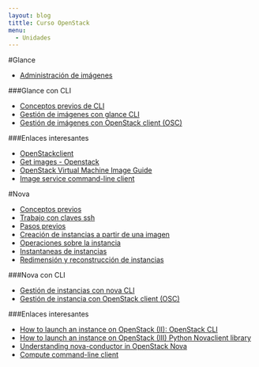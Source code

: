 ```yaml
---
layout: blog
tittle: Curso OpenStack
menu:
  - Unidades
---
```


#Glance

* [Administración de imágenes](imagenes)

###Glance con CLI

* [Conceptos previos de CLI](previos_cli)
* [Gestión de imágenes con glance CLI](imagenes_cli)
* [Gestión de imágenes con OpenStack client (OSC)](imagenes_osc)

###Enlaces interesantes

* [OpenStackclient](http://docs.openstack.org/developer/python-openstackclient/)
* [Get images - Openstack](http://docs.openstack.org/image-guide/content/ch_obtaining_images.html)
* [OpenStack Virtual Machine Image Guide](http://docs.openstack.org/image-guide/content/)
* [ Image service command-line client](http://docs.openstack.org/cli-reference/content/glanceclient_commands.html)


#Nova

* [Conceptos previos](conceptos_previos)
* [Trabajo con claves ssh](claves_ssh)
* [Pasos previos](previos)
* [Creación de instancias a partir de una imagen](instancias1)
* [Operaciones sobre la instancia](operaciones)
* [Instantaneas de instancias](instantaneas)
* [Redimensión y reconstrucción de instancias](redimension)

###Nova con CLI

* [Gestión de instancias con nova CLI](instancia_cli)
* [Gestión de instancia con OpenStack client (OSC)](instancia_osc)

###Enlaces interesantes

* [How to launch an instance on OpenStack (II): OpenStack CLI](http://albertomolina.wordpress.com/2013/11/20/how-to-launch-an-instance-on-openstack-ii-openstack-cli/)
* [How to launch an instance on OpenStack (III) Python Novaclient library](https://albertomolina.wordpress.com/2013/11/20/how-to-launch-an-instance-on-openstack-iii-python-novaclient-library/)
* [Understanding nova-conductor in OpenStack Nova](http://cloudystuffhappens.blogspot.com.es/2013/04/understanding-nova-conductor-in.html)
* [Compute command-line client](http://docs.openstack.org/cli-reference/content/novaclient_commands.html)